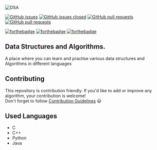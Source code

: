 ![DSA](https://socialify.git.ci/gdsc-gvp/DSA/image?font=Bitter&forks=1&issues=1&language=1&owner=1&pattern=Brick%20Wall&pulls=1&stargazers=1&theme=Dark)


[![GitHub issues](https://img.shields.io/github/issues/gdsc-gvp/DSA.svg)](https://github.com/gdsc-gvp/DSA/issues)
[![GitHub issues closed](https://img.shields.io/github/issues-closed/gdsc-gvp/DSA.svg)](https://github.com/gdsc-gvp/DSA/issues?q=is%3Aissue+is%3Aclosed)
[![GitHub pull requests](https://img.shields.io/github/issues-pr/gdsc-gvp/DSA.svg)](https://github.com/gdsc-gvp/DSA/pulls)
[![GitHub pull requests](https://img.shields.io/github/issues-pr-closed/gdsc-gvp/DSA.svg)](https://github.com/gdsc-gvp/DSA/pulls?q=is%3Apr+is%3Aclosed) 


[![forthebadge](https://forthebadge.com/images/badges/built-by-developers.svg)](https://forthebadge.com)
[![forthebadge](https://forthebadge.com/images/badges/built-with-love.svg)](https://forthebadge.com)
[![forthebadge](https://forthebadge.com/images/badges/open-source.svg)](https://forthebadge.com)

<!-- ALL-CONTRIBUTORS-BADGE:START - Do not remove or modify this section -->
<!-- [![All Contributors](https://img.shields.io/badge/all_contributors-69-orange.svg?style=flat-square)](#contributors-) -->
<!-- ALL-CONTRIBUTORS-BADGE:END -->

## Data Structures and Algorithms.
A place where you can learn and practise various data structures and Algorithms in different languages

## Contributing  
This repository is contribution friendly. If you'd like to add or improve any algorithm, your contribution is welcome!  
Don't forget to follow [Contribution Guidelines](CONTRIBUTING.md) 😃  

## Used Languages
* C
* C++
* Python 
* Java
